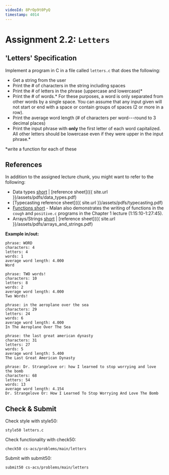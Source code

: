 ```yaml
---
videoId: 8PrOp9t0PyQ
timestamp: 4014
---
```

# Assignment 2.2: `Letters`

## 'Letters' Specification
Implement a program in C in a file called `letters.c` that does the following:
- Get a string from the user
- Print the # of characters in the string including spaces
- Print the # of letters in the phrase (uppercase and lowercase)\*
- Print the # of words.\* For these purposes, a word is only separated from other words by a single space. You can assume that any input given will not start or end with a space or contain groups of spaces (2 or more in a row).
- Print the average word length (# of characters per word---round to 3 decimal places)
- Print the input phrase with __only__ the first letter of each word capitalized. All other letters should be lowercase even if they were upper in the input phrase.\*

 \*write a function for each of these


## References
In addition to the assigned lecture chunk, you might want to refer to the following:
-   Data types [short](https://www.youtube.com/embed/q6K8KMqt8wQ) \| [reference sheet]({{ site.url }}/assets/pdfs/data_types.pdf) 
-   [Typecasting reference sheet]({{ site.url }}/assets/pdfs/typecasting.pdf)
-   [Functions short](https://www.youtube.com/embed/b7-0sb-DV84)
        - Malan also demonstrates the writing of functions in the `cough` and `positive.c` programs in the Chapter 1 lecture (1:15:10-1:27:45).
-   Arrays/Strings [short](https://www.youtube.com/embed/mISkNAfWl8k) \| [reference sheet]({{ site.url }}/assets/pdfs/arrays_and_strings.pdf)

__Example in/out:__

```
phrase: WORD
characters: 4
letters: 4
words: 1
average word length: 4.000
Word
```
```
phrase: TWO words!
characters: 10
letters: 8
words: 2
average word length: 4.000
Two Words!
```
```
phrase: in the aeroplane over the sea
characters: 29
letters: 24
words: 6
average word length: 4.000
In The Aeroplane Over The Sea
```
```
phrase: the last great american dynasty
characters: 31
letters: 27
words: 5
average word length: 5.400
The Last Great American Dynasty
```
```
phrase: Dr. Strangelove or: how I learned to stop worrying and love the bomb
characters: 68
letters: 54
words: 13
average word length: 4.154
Dr. Strangelove Or: How I Learned To Stop Worrying And Love The Bomb
```

## Check & Submit
Check style with style50:
```
style50 letters.c
```

Check functionality with check50:
```
check50 cs-acs/problems/main/letters
```

Submit with submit50:
```
submit50 cs-acs/problems/main/letters
```